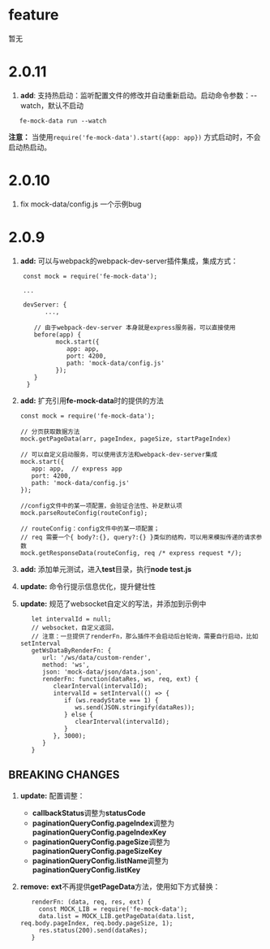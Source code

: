 # feature

暂无

# 2.0.11

1. **add**: 支持热启动：监听配置文件的修改并自动重新启动。启动命令参数：--watch，默认不启动

  ```
     fe-mock-data run --watch
  ```

  **注意：** 当使用`require('fe-mock-data').start({app: app})` 方式启动时，不会启动热启动。

# 2.0.10

1. fix mock-data/config.js 一个示例bug

# 2.0.9

1. **add:** 可以与webpack的webpack-dev-server插件集成，集成方式：

  ```
      const mock = require('fe-mock-data');

      ...

      devServer: {
            ...,

         // 由于webpack-dev-server 本身就是express服务器，可以直接使用
         before(app) {
               mock.start({
                  app: app,
                  port: 4200,
                  path: 'mock-data/config.js'
               });
         }
       }
  ```

2. **add:** 扩充引用**fe-mock-data**时的提供的方法

   ```
   const mock = require('fe-mock-data');

   // 分页获取数据方法
   mock.getPageData(arr, pageIndex, pageSize, startPageIndex)

   // 可以自定义启动服务，可以使用该方法和webpack-dev-server集成
   mock.start({
      app: app,  // express app
      port: 4200,
      path: 'mock-data/config.js'
   });

   //config文件中的某一项配置，会验证合法性、补足默认项
   mock.parseRouteConfig(routeConfig);

   // routeConfig：config文件中的某一项配置；
   // req 需要一个{ body?:{}, query?:{} }类似的结构，可以用来模拟传递的请求参数
   mock.getResponseData(routeConfig, req /* express request */);

   ```

3. **add:** 添加单元测试，进入**test**目录，执行**node test.js**

4. **update:** 命令行提示信息优化，提升健壮性

4. **update:** 规范了websocket自定义的写法，并添加到示例中

   ```
      let intervalId = null;
      // websocket，自定义返回，
      // 注意：一旦提供了renderFn，那么插件不会启动后台轮询，需要自行启动，比如setInterval
      getWsDataByRenderFn: {
         url: '/ws/data/custom-render',
         method: 'ws',
         json: 'mock-data/json/data.json',
         renderFn: function(dataRes, ws, req, ext) {
            clearInterval(intervalId);
            intervalId = setInterval(() => {
               if (ws.readyState === 1) {
                  ws.send(JSON.stringify(dataRes));
               } else {
                  clearInterval(intervalId);
               }
            }, 3000);
         }
      }
   ```

## BREAKING CHANGES

1. **update:** 配置调整：

   * **callbackStatus**调整为**statusCode**
   * **paginationQueryConfig.pageIndex**调整为**paginationQueryConfig.pageIndexKey**
   * **paginationQueryConfig.pageSize**调整为**paginationQueryConfig.pageSizeKey**
   * **paginationQueryConfig.listName**调整为**paginationQueryConfig.listKey**

2. **remove:** **ext**不再提供**getPageData**方法，使用如下方式替换：
   ```
      renderFn: (data, req, res, ext) {
        const MOCK_LIB = require('fe-mock-data');
        data.list = MOCK_LIB.getPageData(data.list, req.body.pageIndex, req.body.pageSize, 1);
        res.status(200).send(dataRes);
      }
   ```